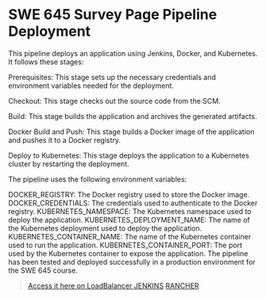 # SWE 645 Survey Page Pipeline Deployment

This pipeline deploys an application using Jenkins, Docker, and Kubernetes. It follows these stages:

Prerequisites: This stage sets up the necessary credentials and environment variables needed for the deployment.

Checkout: This stage checks out the source code from the SCM.

Build: This stage builds the application and archives the generated artifacts.

Docker Build and Push: This stage builds a Docker image of the application and pushes it to a Docker registry.

Deploy to Kubernetes: This stage deploys the application to a Kubernetes cluster by restarting the deployment.

The pipeline uses the following environment variables:

DOCKER_REGISTRY: The Docker registry used to store the Docker image.
DOCKER_CREDENTIALS: The credentials used to authenticate to the Docker registry.
KUBERNETES_NAMESPACE: The Kubernetes namespace used to deploy the application.
KUBERNETES_DEPLOYMENT_NAME: The name of the Kubernetes deployment used to deploy the application.
KUBERNETES_CONTAINER_NAME: The name of the Kubernetes container used to run the application.
KUBERNETES_CONTAINER_PORT: The port used by the Kubernetes container to expose the application.
The pipeline has been tested and deployed successfully in a production environment for the SWE 645 course.

>[Access it here on LoadBalancer ](https://18.209.26.76/k8s/clusters/c-ff5k8/api/v1/namespaces/swe-a2/services/http:deploy-a2:8080/proxy/)
>[JENKINS](http://107.23.40.143:8080/)
>[RANCHER](https://18.209.26.76/dashboard/)
